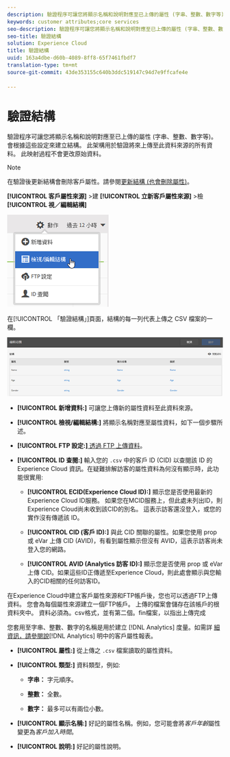 ```yaml
---
description: 驗證程序可讓您將顯示名稱和說明對應至已上傳的屬性 (字串、整數、數字等)。會根據這些設定來建立結構。 此架構用於驗證將來上傳至此資料來源的所有資料。 此映射過程不會更改原始資料。
keywords: customer attributes;core services
seo-description: 驗證程序可讓您將顯示名稱和說明對應至已上傳的屬性 (字串、整數、數字等)。會根據這些設定來建立結構。 此架構用於驗證將來上傳至此資料來源的所有資料。 此映射過程不會更改原始資料。
seo-title: 驗證結構
solution: Experience Cloud
title: 驗證結構
uuid: 163a4dbe-d60b-4089-8ff8-65f7461fbdf7
translation-type: tm+mt
source-git-commit: 43de353155c640b3ddc519147c94d7e9ffcafe4e

---
```



# 驗證結構

驗證程序可讓您將顯示名稱和說明對應至已上傳的屬性 (字串、整數、數字等)。會根據這些設定來建立結構。 此架構用於驗證將來上傳至此資料來源的所有資料。 此映射過程不會更改原始資料。

>[!NOTE]
>
>在驗證後更新結構會刪除客戶屬性。請參閱[更新結構 (也會刪除屬性)](../attributes/t-crs-usecase.md#task_6568898BB7C44A42ABFB86532B89063C)。

**[!UICONTROL 客戶屬性來源]** >建 **[!UICONTROL 立新客戶屬性來源]** >檢 **[!UICONTROL 視／編輯結構]**

![](assets/view_edit_schema.png)

在[!UICONTROL 「驗證結構」]頁面，結構的每一列代表上傳之 CSV 檔案的一欄。

![](assets/06_crs_usecase.png)

* **[!UICONTROL 新增資料:]** 可讓您上傳新的屬性資料至此資料來源。

* **[!UICONTROL 檢視/編輯結構:]** 將顯示名稱對應至屬性資料，如下一個步驟所述。

* **[!UICONTROL FTP 設定:]**[ 透過 FTP 上傳資料](../attributes/t-upload-attributes-ftp.md#task_591C3B6733424718A62453D2F8ADF73B)。

* **[!UICONTROL ID 查閱:]** 輸入您的 `.csv` 中的客戶 ID (CID) 以查閱該 ID 的 Experience Cloud 資訊。在疑難排解訪客的屬性資料為何沒有顯示時，此功能很實用:

   * **[!UICONTROL ECID(Experience Cloud ID):]** 顯示您是否使用最新的Experience Cloud ID服務。 如果您在MCID服務上，但此處未列出ID，則Experience Cloud尚未收到該CID的別名。 這表示訪客還沒登入，或您的實作沒有傳遞該 ID。

   * **[!UICONTROL CID (客戶 ID):]** 與此 CID 關聯的屬性。如果您使用 prop 或 eVar 上傳 CID (AVID)，有看到屬性顯示但沒有 AVID，這表示訪客尚未登入您的網路。

   * **[!UICONTROL AVID (Analytics 訪客 ID):]** 顯示您是否使用 prop 或 eVar 上傳 CID。如果這些ID正傳遞至Experience Cloud，則此處會顯示與您輸入的CID相關的任何訪客ID。

在Experience Cloud中建立客戶屬性來源和FTP帳戶後，您也可以透過FTP上傳資料。 您會為每個屬性來源建立一個FTP帳戶。 上傳的檔案會儲存在該帳戶的根資料夾中。 資料必須為。csv格式，並有第二個。fin檔案，以指出上傳完成

您套用至字串、整數、數字的名稱是用於建立 [!DNL Analytics] 度量。如需詳 [細資訊，請參閱說](https://docs.adobe.com/help/en/analytics/components/variables/dimensions-reports/reports-customer-attributes.html)[!DNL Analytics] 明中的客戶屬性報表。

* **[!UICONTROL 屬性:]** 從上傳之 `.csv` 檔案讀取的屬性資料。

* **[!UICONTROL 類型:]** 資料類型，例如:

   * **字串：** 字元順序。

   * **整數：** 全數。

   * **數字：** 最多可以有兩位小數。

* **[!UICONTROL 顯示名稱:]** 好記的屬性名稱。例如，您可能會將&#x200B;*客戶年齡*&#x200B;屬性變更為&#x200B;*客戶加入時間*。

* **[!UICONTROL 說明:]** 好記的屬性說明。
